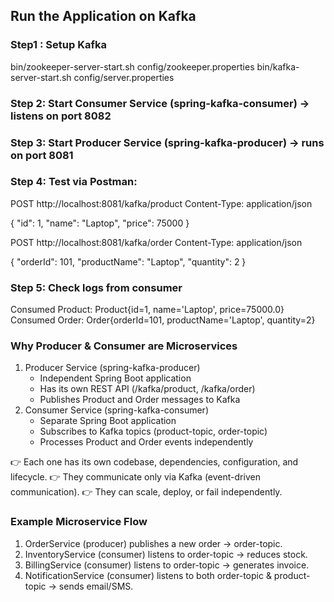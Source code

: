 ## Run the Application on Kafka
### Step1 : Setup Kafka
bin/zookeeper-server-start.sh config/zookeeper.properties
bin/kafka-server-start.sh config/server.properties

### Step 2: Start Consumer Service (spring-kafka-consumer) → listens on port 8082

### Step 3: Start Producer Service (spring-kafka-producer) → runs on port 8081

### Step 4: Test via Postman:
POST http://localhost:8081/kafka/product
Content-Type: application/json

{
  "id": 1,
  "name": "Laptop",
  "price": 75000
}

POST http://localhost:8081/kafka/order
Content-Type: application/json

{
  "orderId": 101,
  "productName": "Laptop",
  "quantity": 2
}
### Step 5: Check logs from consumer
Consumed Product: Product{id=1, name='Laptop', price=75000.0}
Consumed Order: Order{orderId=101, productName='Laptop', quantity=2}


### Why Producer & Consumer are Microservices
1. Producer Service (spring-kafka-producer)
    - Independent Spring Boot application
    - Has its own REST API (/kafka/product, /kafka/order)
    - Publishes Product and Order messages to Kafka
2.  Consumer Service (spring-kafka-consumer)
    - Separate Spring Boot application
    - Subscribes to Kafka topics (product-topic, order-topic)
    - Processes Product and Order events independently

👉 Each one has its own codebase, dependencies, configuration, and lifecycle.
👉 They communicate only via Kafka (event-driven communication).
👉 They can scale, deploy, or fail independently.


### Example Microservice Flow
1. OrderService (producer) publishes a new order → order-topic.
2. InventoryService (consumer) listens to order-topic → reduces stock.
3. BillingService (consumer) listens to order-topic → generates invoice.
4. NotificationService (consumer) listens to both order-topic & product-topic → sends email/SMS.




